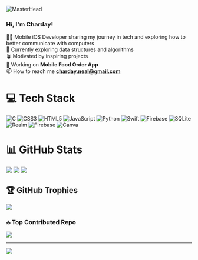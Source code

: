 ![MasterHead](https://media3.giphy.com/headers/dhunten/0DvIY8fAjBSg.gif)

### Hi, I'm Charday!

👨‍💻 Mobile iOS Developer sharing my journey in tech and exploring how to better communicate with computers </br>
💭 Currently exploring data structures and algorithms</br>
🪴 Motivated by inspiring projects </br>
🔭 Working on **Mobile Food Order App** </br>
📫 How to reach me **charday.neal@gmail.com** </br>


# 💻 Tech Stack
![C](https://img.shields.io/badge/c-%2300599C.svg?style=for-the-badge&logo=c&logoColor=white) ![CSS3](https://img.shields.io/badge/css3-%231572B6.svg?style=for-the-badge&logo=css3&logoColor=white) ![HTML5](https://img.shields.io/badge/html5-%23E34F26.svg?style=for-the-badge&logo=html5&logoColor=white) ![JavaScript](https://img.shields.io/badge/javascript-%23323330.svg?style=for-the-badge&logo=javascript&logoColor=%23F7DF1E) ![Python](https://img.shields.io/badge/python-3670A0?style=for-the-badge&logo=python&logoColor=ffdd54) ![Swift](https://img.shields.io/badge/swift-F54A2A?style=for-the-badge&logo=swift&logoColor=white) ![Firebase](https://img.shields.io/badge/firebase-%23039BE5.svg?style=for-the-badge&logo=firebase) ![SQLite](https://img.shields.io/badge/sqlite-%2307405e.svg?style=for-the-badge&logo=sqlite&logoColor=white) ![Realm](https://img.shields.io/badge/Realm-39477F?style=for-the-badge&logo=realm&logoColor=white) ![Firebase](https://img.shields.io/badge/Firebase-039BE5?style=for-the-badge&logo=Firebase&logoColor=white) ![Canva](https://img.shields.io/badge/Canva-%2300C4CC.svg?style=for-the-badge&logo=Canva&logoColor=white)
# 📊 GitHub Stats
![](https://github-readme-stats.vercel.app/api?username=chardayneal&theme=vue&hide_border=false&include_all_commits=false&count_private=false)
![](https://github-readme-streak-stats.herokuapp.com/?user=chardayneal&theme=vue&hide_border=false)
![](https://github-readme-stats.vercel.app/api/top-langs/?username=chardayneal&theme=vue&hide_border=false&include_all_commits=false&count_private=false&layout=compact)

## 🏆 GitHub Trophies
![](https://github-profile-trophy.vercel.app/?username=chardayneal&theme=flat&no-frame=false&no-bg=false&margin-w=4)

### 🔝 Top Contributed Repo
![](https://github-contributor-stats.vercel.app/api?username=chardayneal&limit=5&theme=chalk&combine_all_yearly_contributions=true)

---
[![](https://visitcount.itsvg.in/api?id=chardayneal&icon=0&color=3)](https://visitcount.itsvg.in)

<!-- Proudly created with GPRM ( https://gprm.itsvg.in ) -->
